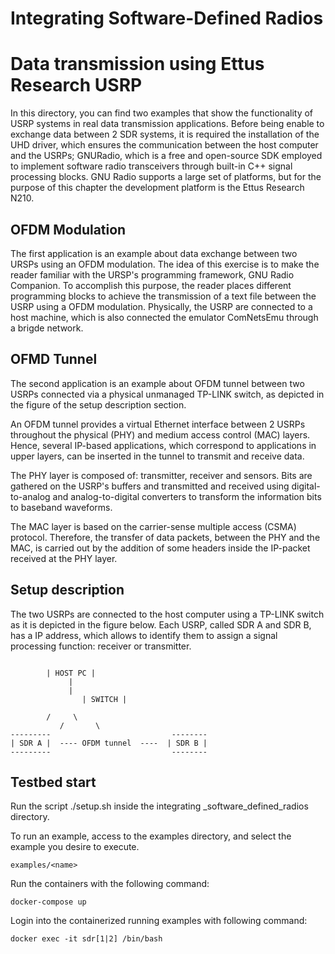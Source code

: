 # Integrating Software-Defined Radios #

# Data transmission using Ettus Research USRP #

In this directory, you can find two examples that show the functionality of USRP systems in real
data transmission applications. Before being enable to exchange data between 2 SDR systems, it is
required the installation of the UHD driver, which ensures the communication between the host computer
 and the USRPs; GNURadio, which is a free and open-source SDK employed to implement software radio transceivers
 through built-in C++ signal processing blocks. GNU Radio supports a large set of platforms, but for the purpose 
of this chapter the development platform is the Ettus Research N210.


## OFDM Modulation ##

The first application is an example about data exchange between two URSPs using an OFDM modulation.
The idea of this exercise is to make the reader familiar with the URSP's programming framework, GNU Radio Companion.
To accomplish this purpose, the reader places different programming blocks to achieve the transmission 
of a text file between the USRP using a OFDM modulation. Physically, the USRP are connected to a host machine, 
which is also connected the emulator ComNetsEmu through a brigde network. 


## OFMD Tunnel ##

The second application is an example about OFDM tunnel between two USRPs connected via a physical 
unmanaged TP-LINK switch, as depicted in the figure of the setup description section.

An OFDM tunnel provides a virtual Ethernet interface between 2 USRPs throughout the physical (PHY) and 
medium access control (MAC) layers. Hence, several IP-based applications, which correspond to applications 
in upper layers, can be inserted in the tunnel to transmit and receive data. 

The PHY layer is composed of: transmitter, receiver and sensors. 
Bits are gathered on the USRP's buffers and transmitted and received using digital-to-analog and analog-to-digital 
converters to transform the information bits to baseband waveforms. 

The MAC layer is based on the carrier-sense multiple access (CSMA) protocol. Therefore, the transfer of data packets, 
between the PHY and the MAC, is carried out by the addition of some
headers inside the IP-packet received at the PHY layer.

## Setup description ##

The two USRPs are connected to the host computer using a TP-LINK switch as it is depicted in the figure below.
Each USRP, called SDR A and SDR B, has a IP address, which allows to identify them to assign a signal processing function:
receiver or transmitter.

````Text

		| HOST PC |
		     |	
		     |
                | SWITCH | 

		/	  \
	       /	   \
---------                           -------- 
| SDR A |  ---- OFDM tunnel  ----  | SDR B |
---------                           -------- 
````

## Testbed start ##
Run the script ./setup.sh inside the integrating _software_defined_radios directory.

To run an example, access to the examples directory, and select the example you desire to execute. 

````Text
examples/<name>
````
Run the containers with the following command:

````Text
docker-compose up
````
Login into the containerized running examples with following command:

````Text
docker exec -it sdr[1|2] /bin/bash
````



